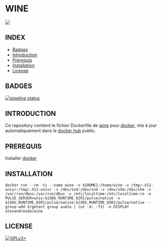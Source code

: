 # WINE

<img src="https://mintguide.org/uploads/posts/2016-01/1453119587_winehq-logo1-300x173.png"/>

## INDEX

- [Badges](#BADGES)
- [Introduction](#INTRODUCTION)
- [Prerequis](#PREREQUIS)
- [Installation](#INSTALLATION)
- [License](#LICENSE)


## BADGES

[![pipeline status](https://gitlab.com/oda-alexandre/wine/badges/master/pipeline.svg)](https://gitlab.com/oda-alexandre/wine/commits/master)


## INTRODUCTION

Ce repository contient le fichier Dockerfile de [wine](https://www.winehq.org) pour [docker](https://www.docker.com), mis à jour automatiquement dans le [docker hub](https://hub.docker.com/r/alexandreoda/wine/) public.


## PREREQUIS

Installer [docker](https://www.docker.com)


## INSTALLATION

```
docker run --rm -ti --name wine -v ${HOME}:/home/wine -v /tmp/.X11-unix/:/tmp/.X11-unix/ -v /dev/snd:/dev/snd -v /dev/shm:/dev/shm -v /var/run/dbus:/var/run/dbus -v /etc/localtime:/etc/localtime:ro -e PULSE_SERVER=unix:${XDG_RUNTIME_DIR}/pulse/native -v ${XDG_RUNTIME_DIR}/pulse/native:${XDG_RUNTIME_DIR}/pulse/native --group-add $(getent group audio | cut -d: -f3) -e DISPLAY alexandreoda/wine
```


## LICENSE

[![GPLv3+](http://gplv3.fsf.org/gplv3-127x51.png)](https://github.com/oda-alexandre/wine/blob/master/LICENSE)
